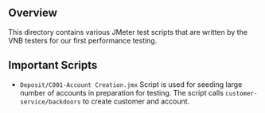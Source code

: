 ## Overview
This directory contains various JMeter test scripts that are written by the VNB testers for our first performance testing.

## Important Scripts
- `Deposit/C001-Account Creation.jmx`
Script is used for seeding large number of accounts in preparation for testing. The script calls `customer-service/backdoors` to create customer and account.

